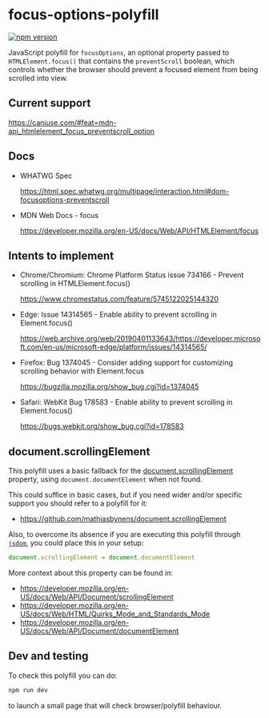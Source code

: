 # focus-options-polyfill

[![npm version](http://img.shields.io/npm/v/focus-options-polyfill.svg?label=npm%20package&style=flat-square&logo=npm&logoWidth=20)](https://npmjs.com/package/focus-options-polyfill "View this project on npm")

JavaScript polyfill for `focusOptions`, an optional property passed to `HTMLElement.focus()` that contains the `preventScroll` boolean, which controls whether the browser should prevent a focused element from being scrolled into view.


## Current support

https://caniuse.com/#feat=mdn-api_htmlelement_focus_preventscroll_option


## Docs

* WHATWG Spec

  https://html.spec.whatwg.org/multipage/interaction.html#dom-focusoptions-preventscroll

* MDN Web Docs - focus

  https://developer.mozilla.org/en-US/docs/Web/API/HTMLElement/focus


## Intents to implement

* Chrome/Chromium: Chrome Platform Status issue 734166 - Prevent scrolling in HTMLElement.focus()

  https://www.chromestatus.com/feature/5745122025144320

* Edge: Issue 14314565 - Enable ability to prevent scrolling in Element.focus()

  https://web.archive.org/web/20190401133643/https://developer.microsoft.com/en-us/microsoft-edge/platform/issues/14314565/

* Firefox: Bug 1374045 - Consider adding support for customizing scrolling behavior with Element.focus

  https://bugzilla.mozilla.org/show_bug.cgi?id=1374045

* Safari: WebKit Bug 178583 - Enable ability to prevent scrolling in Element.focus()

  https://bugs.webkit.org/show_bug.cgi?id=178583


## document.scrollingElement

This polyfill uses a basic fallback for the [document.scrollingElement](https://developer.mozilla.org/en-US/docs/Web/API/Document/scrollingElement) property, using `document.documentElement` when not found.

This could suffice in basic cases, but if you need wider and/or specific support you should refer to a polyfill for it:

* https://github.com/mathiasbynens/document.scrollingElement

Also, to overcome its absence if you are executing this polyfill through [`jsdom`](https://github.com/jsdom/jsdom), you could place this in your setup:

```js
document.scrollingElement = document.documentElement
```

More context about this property can be found in:

* https://developer.mozilla.org/en-US/docs/Web/API/Document/scrollingElement
* https://developer.mozilla.org/en-US/docs/Web/HTML/Quirks_Mode_and_Standards_Mode
* https://developer.mozilla.org/en-US/docs/Web/API/Document/documentElement


## Dev and testing

To check this polyfill you can do:

```bash
npm run dev
```

to launch a small page that will check browser/polyfill behaviour.
